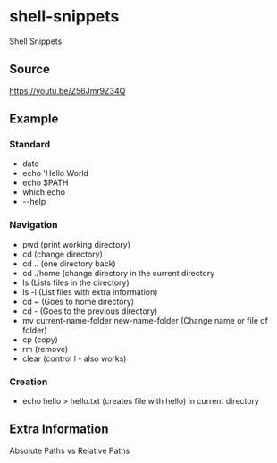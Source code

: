 # shell-snippets
Shell Snippets

## Source
https://youtu.be/Z56Jmr9Z34Q

## Example

### Standard
- date
- echo 'Hello World
- echo $PATH
- which echo
- --help

### Navigation
- pwd (print working directory)
- cd (change directory)
- cd .. (one directory back)
- cd ./home (change directory in the current directory
- ls (Lists files in the directory)
- ls -l (List files with extra information)
- cd ~ (Goes to home directory)
- cd - (Goes to the previous directory)
- mv current-name-folder new-name-folder (Change name or file of folder)
- cp (copy)
- rm (remove)
- clear (control l - also works)

### Creation
- echo hello > hello.txt (creates file with hello) in current directory


## Extra Information

Absolute Paths vs Relative Paths

